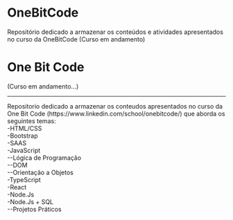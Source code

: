 # OneBitCode
Repositório dedicado a armazenar os conteúdos e atividades apresentados no curso da OneBitCode (Curso em andamento)

# One Bit Code
(Curso em andamento...)
<hr>
Repositorio dedicado a armazenar os conteudos apresentados no curso da One Bit Code (https://www.linkedin.com/school/onebitcode/) que aborda os seguintes temas:
<br>
-HTML/CSS
<br>
-Bootstrap
<br>
-SAAS
<br>
-JavaScript
<br>
--Lógica de Programação
<br>
--DOM
<br>
--Orientação a Objetos
<br>
-TypeScript
<br>
-React
<br>
-Node.Js
<br>
-Node.Js + SQL
<br>
--Projetos Práticos




 

